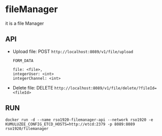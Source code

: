 # fileManager
it is a file Manager


## API

* Upload file: POST ```http://localhost:8089/v1/file/upload```
    ```  
  FORM_DATA
  
  file: <file>,
  integerUser: <int>
  integerChannel: <int>
    
  ```

* Delete file: DELETE ```http://localhost:8089/v1/file/delete/?fileId=<fileId>```


## RUN

```docker run -d --name rso1920-filemanager-api --network rso1920 -e KUMULUZEE_CONFIG_ETCD_HOSTS=http://etcd:2379 -p 8089:8089 rso1920/filemanager```